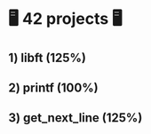 # :desktop_computer: 42 projects :desktop_computer:
  
## 1) libft (125%)
## 2) printf (100%)
## 3) get_next_line (125%)
